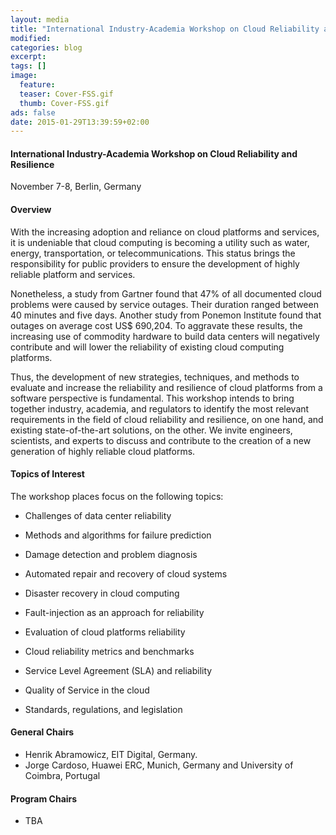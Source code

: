 ```yaml
---
layout: media
title: "International Industry-Academia Workshop on Cloud Reliability and Resilience "
modified:
categories: blog
excerpt:
tags: []
image:
  feature: 
  teaser: Cover-FSS.gif
  thumb: Cover-FSS.gif
ads: false
date: 2015-01-29T13:39:59+02:00
---
```


#### International Industry-Academia Workshop on Cloud Reliability and Resilience 

November 7-8, Berlin, Germany 

#### Overview
With the increasing adoption and reliance on cloud platforms and services, it is undeniable that cloud computing is becoming a utility such as water, energy, transportation, or telecommunications. This status brings the responsibility for public providers to ensure the development of highly reliable platform and services. 

Nonetheless, a study from Gartner found that 47% of all documented cloud problems were caused by service outages. Their duration ranged between 40 minutes and five days. Another study from Ponemon Institute found that outages on average cost US$ 690,204. To aggravate these results, the increasing use of commodity hardware to build data centers will negatively contribute and will lower the reliability of existing cloud computing platforms.

Thus, the development of new strategies, techniques, and methods to evaluate and increase the reliability and resilience of cloud platforms from a software perspective is fundamental.
This workshop intends to bring together industry, academia, and regulators to identify the most relevant requirements in the field of cloud reliability and resilience, on one hand, and existing state-of-the-art solutions, on the other. We invite engineers, scientists, and experts to discuss and contribute to the creation of a new generation of highly reliable cloud platforms. 

#### Topics of Interest
The workshop places focus on the following topics:

+	Challenges of data center reliability 

+	Methods and algorithms for failure prediction

+	Damage detection and problem diagnosis
+	Automated repair and recovery of cloud systems
+	Disaster recovery in cloud computing 
+	Fault-injection as an approach for reliability
+	Evaluation of cloud platforms reliability 
+	Cloud reliability metrics and benchmarks
+	Service Level Agreement (SLA) and reliability
+	Quality of Service in the cloud
+	Standards, regulations, and legislation

#### General Chairs
+ Henrik Abramowicz, EIT Digital, Germany.
+ Jorge Cardoso, Huawei ERC, Munich, Germany and University of Coimbra, Portugal

#### Program Chairs
+ TBA



